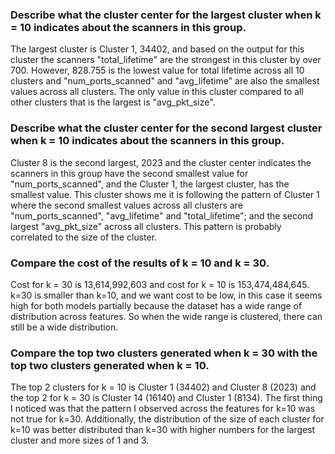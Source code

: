 ### Describe what the cluster center for the largest cluster when k = 10 indicates about the scanners in this group.
The largest cluster is Cluster 1, 34402, and based on the output for this cluster the scanners "total_lifetime" are the strongest in this cluster by over 700. However, 828.755 is the lowest value for total lifetime across all 10 clusters and "num_ports_scanned" and "avg_lifetime" are also the smallest values across all clusters. The only value in this cluster compared to all other clusters that is the largest is "avg_pkt_size".

### Describe what the cluster center for the second largest cluster when k = 10 indicates about the scanners in this group. 
Cluster 8 is the second largest, 2023 and the cluster center indicates the scanners in this group have the second smallest value for "num_ports_scanned", and the Cluster 1, the largest cluster, has the smallest value. This cluster shows me it is following the pattern of Cluster 1 where the second smallest values across all clusters are "num_ports_scanned", "avg_lifetime" and "total_lifetime"; and the second largest "avg_pkt_size" across all clusters. This pattern is probably correlated to the size of the cluster.

### Compare the cost of the results of k = 10 and k = 30.
Cost for k = 30 is 13,614,992,603 and cost for k = 10 is 153,474,484,645. k=30 is smaller than k=10, and we want cost to be low, in this case it seems high for both models partially because the dataset has a wide range of distribution across features. So when the wide range is clustered, there can still be a wide distribution.

### Compare the top two clusters generated when k = 30 with the top two clusters generated when k = 10. 
The top 2 clusters for k = 10 is Cluster 1 (34402) and Cluster 8 (2023) and the top 2 for k = 30 is Cluster 14 (16140) and Cluster 1 (8134). The first thing I noticed was that the pattern I observed across the features for k=10 was not true for k=30. Additionally, the distribution of the size of each cluster for k=10 was better distributed than k=30 with higher numbers for the largest cluster and more sizes of 1 and 3.
